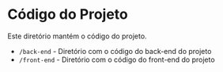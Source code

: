 # Código do Projeto

Este diretório mantém o código do projeto.

* `/back-end` - Diretório com o código do back-end do projeto
* `/front-end` - Diretório com o código do front-end do projeto
